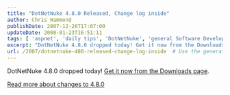 ```yaml
---
title: "DotNetNuke 4.8.0 Released, Change log inside"
author: Chris Hammond
publishDate: 2007-12-26T17:07:00
updateDate: 2008-01-23T16:51:11
tags: [ 'aspnet', 'daily tips', 'DotNetNuke', 'general Software Development' ]
excerpt: "DotNetNuke 4.8.0 dropped today! Get it now from the Downloads page. Read more about changes to..."
url: /2007/dotnetnuke-480-released-change-log-inside  # Use the generated URL with year
---
```

<P _fckxhtmljob="1">DotNetNuke 4.8.0 dropped today! <A href="https://www.dotnetnuke.com/LinkClick.aspx?link=125&amp;tabid=825" _fcksavedurl="/LinkClick.aspx?link=125&amp;tabid=825" _fckxhtmljob="1" mce_href="https://www.dotnetnuke.com/LinkClick.aspx?link=125&amp;tabid=825">Get it now from the Downloads page</A>.</P> <P _fckxhtmljob="1"><A class="" href="https://www.dotnetnuke.com/Community/Blogs/tabid/825/EntryID/1690/Default.aspx" mce_href="https://www.dotnetnuke.com/Community/Blogs/tabid/825/EntryID/1690/Default.aspx">Read more about changes to 4.8.0</A></P>
